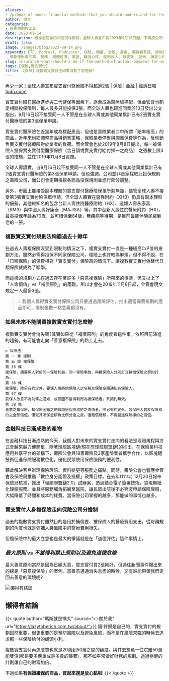 ```yaml
---
aliases:
- /p/book-of-books-financial-methods-that-you-should-understand-for-the-first-time-you-receive-salary-reading-experience/
author: 懶大
categories:
- 財務規劃與工具
date: 2023-09-14
description: 根據金管會的相關投保限制，全球人壽宣布從2023年9月16日起，不再接受同一人投保第3張實支實付醫療險的保單申請。這反映了實支實付醫療險對保險業者的負擔。然而，市場上仍有一些保單可以接受副本理賠，如全球人壽的醫靠附約（XHB）和其他知名的附約。此外，隨著金融科技的發展，保險業也朝著理賠規程和方式更方便簡單的方向發展。未來，實支實付醫療險可能會轉向善意複保險的發展。重要的是，財務規劃和風險預防仍然比追求保險給付更重要。
draft: false
image: /images/blog/2023-09-14.png
keywords: ETF, Podcast, Podcaster, 保險, 儲蓄, 台股, 基金, 懶得變有錢, 房地產, 投資理財, 支出, 收入, 理財規劃,
  瑪斯理財兩三事, 稅務, 總體經濟, 美股, 職涯心得, 股利收入, 複委託, 記帳, 讀書心得, 財務規劃, 財商, 貸款, 資產配置, 退休規劃, 開源節流
slug: insurance-what-should-i-do-if-the-method-of-actual-payment-for-multiple-claims-is-no-longer-available
tags: [保險,實支實付]
title: 【保險】複數實支實付法如果沒有了怎麼辦?
---
```

[再少一家！全球人壽宣布實支實付醫療險不得超過2張 | 保險 | 金融 | 經濟日報 (udn.com)](https://money.udn.com/money/story/5613/7438675)

實支實付險在醫療進步與二代健保等因素下，逐漸成為醫療險標配，但金管會也制定相關投保限制，每人最多只能投保3張。而全球人壽也跟進同業於13日發出公文指出，9月16日起不接受同一人不管是在全球人壽或其他同業累計已有2張實支實付醫療險的第3張保單申請。

實支實付醫療險在近幾年成為標配產品，但也是壽險業者口中所謂「賠率極高」的商品，近年來紛紛調整商品與銷售策略，保險業者停售與調漲保費等作為，反映銷售實支實付醫療險對於業者的負荷。而金管會也於2019年8月8日提出，每一被保險人投保實支實付型醫療保險（含日額或實支實付給付擇一之商品） 之張數上限3張的措施，並在2019年11月8日實施。

全球人壽證實，自9月16日起不接受同一人不管是在全球人壽或其他同業累計已有2張實支實付醫療險的第3張保單申請。但也強調，公司並非首家採取此投保規則之壽險公司，而公司會定期檢視各商品投保規則並進行部分調整。

另外，市面上能接受副本理賠的實支實付醫療險保單所剩無幾，儘管全球人壽不接受第3張實支實付險保單申請，但全球人壽實在醫靠附約（XHB）仍具有副本理賠的優勢，其他較知名的包含台新人壽住院醫療附約（HX）、遠雄人壽永康富（RM3）與中國人壽好康泰（MAJISA）等。其中台新人壽住院醫療附約（HX），最高投保年齡為70歲，並可續保至84歲，無疾病等待期，是目前最能伴隨民眾到老的一張。

### 複數實支實付規劃法稱霸過去十餘年

在過去人壽複保險沒受到限制的情況之下，複實支實付一直是一種極高C/P值的規劃方法，雖然必需得投保不同家保險公司，理賠上也許較為麻煩，但不得不說，在「日額保險」的保費相對「實支實付」保險高的情況下。讓複數實支實付偽替代日額保險就成為了顯學。

而這樣的規劃方式在過去存在著許多「惡意複保險」所帶來的爭議，但又扯上了「人命價值」vs「補償原則」的兩難。所以才會在2019年11月8日起，金管會明文規定一人最多3張。

> 💡 我個人覺得實支實付保險公司只要透過風險評估，推出適當保費規劃的產品即可，限制張數一點意義都沒有。
> 

### 如果未來不能購買複數實支實付怎麼辦

複數實支實付會消失嗎?其實如果從「補償原則」的角度看這件事，依照目前演進的趨勢，有可能會走向「善意複保險」的路上走去。

```
⚖️ 保險法
第 一 章 總則
第 五 節 複保險
第 35 條
複保險，謂要保人對於同一保險利益，同一保險事故，與數保險人分別訂立數個保險之契約行為。
第 36 條
複保險，除另有約定外，要保人應將他保險人之名稱及保險金額通知各保險人。
第 37 條
要保人故意不為前條之通知，或意圖不當得利而為複保險者，其契約無效。
第 38 條
善意之複保險，其保險金額之總額超過保險標的之價值者，除另有約定外，各保險人對於保險標的之全部價值，僅就其所保金額負比例分擔之責。但賠償總額，不得超過保險標的之價值。
```

### 金融科技日漸成熟的產物

在金融科技日漸成熟的今天，我個人對未來的實支實付走向的看法是理賠規程與方式會越來越方便簡單，隨著[理賠區塊鏈(現在有理賠聯盟鏈)](http://www.lia-roc.org.tw/indexS/OTHER/insurancechain/insurancechain.html)的推出，在保險業科技應用共享平台的架構下，壽險公會與18家壽險及3家產險業者攜手合作，以區塊鏈技術促進保險服務數位化，優化民眾使用保險服務的便利性。

藉此解決客戶辦理保險理賠、資料變更等服務之痛點。同時，壽險公會也響應金管會及保險局推動「數位身分認證及授權」政策目標，在去年(111年) 12月20日報奉保險局核准，推出「理賠聯盟鏈2.0」試辦案，透過結合電子簽署技術，實現無紙化理賠服務。並且將服務觸角拓展至醫院，讓民眾出院後不必奔波申請保險理賠，大幅降低了時間和成本的耗費。當保險公司掌握的越多，那能做的事情也越多。

### 實支實付人身複保險走向保險公司分擔制

過去的複數實支實付雖然目的是用於補償要、被保險人的醫療費用支出，從財務規劃的角度也就是彌補人身風險中的醫療費用損失。

但複保險中的最大立意也是最大的爭議就是在「道德評估」這件事情上。

### *最大原則 vs 不當得利禁止原則以及避免道德危險*

最大善意原則當然是因為日額太貴，實支實付買2張剛好，但過往新聞事件爆出來的總是「惡意複保險」的案例。當善意通通消失怠盡的時候，又有誰能帶領我們走回去善意的環境呢?


![懶得有結論](/images/blog/lazytobeconclude.svg)
## 懶得有結論

{{< quote author="瑪斯就是懶大" source="👉關於我" url="https://lazytoberich.com.tw/about/">}}
錢!終歸是自己的，實支實付的規劃固然重要，但更重要的是預防風險以及避免風險，而不是在風險來臨的時候去追求那一些保險給付的蠅頭小利。

複數實支實付再怎麼買也就是20萬到50萬之間的額度。與其去想萬一住院賠50萬能雙倍(那是要多嚴重或是多貴的藥費)，那不如平常做好財務的規劃。透過穩健的計劃讓自己的財富加倍。

不過如果**有保證續保的商品，買起來還是放心點啦**!
{{< /quote >}}
